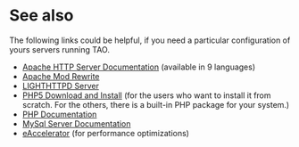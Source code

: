 <!--
parent: 'Administrator Guide'
created_at: '2011-02-15 17:02:02'
updated_at: '2013-03-13 12:46:18'
authors:
    - 'Jérôme Bogaerts'
tags:
    - 'Administrator Guide'
-->

See also
========

The following links could be helpful, if you need a particular configuration of yours servers running TAO.

-   [Apache HTTP Server Documentation](http://httpd.apache.org/docs/2.2/en/) (available in 9 languages)
-   [Apache Mod Rewrite](http://httpd.apache.org/docs/current/mod/mod_rewrite.html)
-   [LIGHTHTTPD Server](http://www.lighttpd.net/)
-   [PHP5 Download and Install](http://www.php.net/downloads.php#v5) (for the users who want to install it from scratch. For the others, there is a built-in PHP package for your system.)
-   [PHP Documentation](http://www.php.net/manual/en/index.php)
-   [MySql Server Documentation](http://dev.mysql.com/doc/)
-   [eAccelerator](http://eaccelerator.net/) (for performance optimizations)


